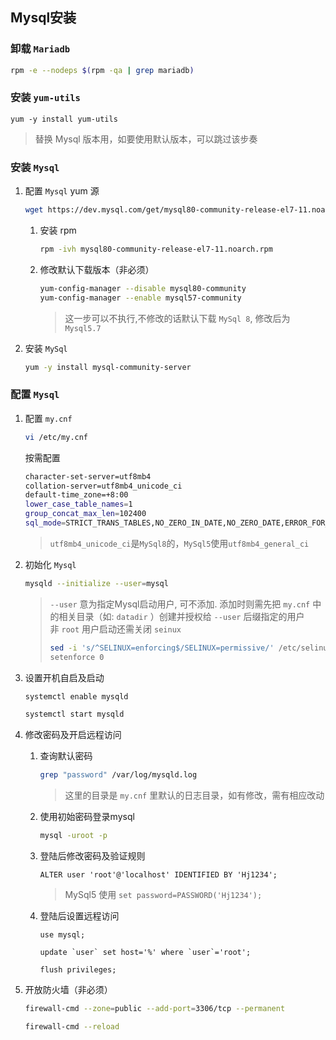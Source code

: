 ## Mysql安装

### 卸载 `Mariadb`

```sh
rpm -e --nodeps $(rpm -qa | grep mariadb)
```

### 安装 `yum-utils`

```
yum -y install yum-utils
```
> 替换 Mysql 版本用，如要使用默认版本，可以跳过该步奏

### 安装 `Mysql`

  1. 配置 `Mysql` yum 源
     
     ```sh
     wget https://dev.mysql.com/get/mysql80-community-release-el7-11.noarch.rpm
     ```

     1. 安装 rpm
        
        ```sh
        rpm -ivh mysql80-community-release-el7-11.noarch.rpm
        ```

     2. 修改默认下载版本（非必须）

        ```sh
        yum-config-manager --disable mysql80-community
        yum-config-manager --enable mysql57-community
        ```
        > 这一步可以不执行,不修改的话默认下载 `MySql 8`, 修改后为 `Mysql5.7`

  2. 安装 `MySql`

     ```sh
     yum -y install mysql-community-server
     ```

### 配置 `Mysql`

  1. 配置 `my.cnf`
  
     ```sh
     vi /etc/my.cnf
     ```
  
     按需配置

     ```sh
     character-set-server=utf8mb4
     collation-server=utf8mb4_unicode_ci
     default-time_zone=+8:00
     lower_case_table_names=1
     group_concat_max_len=102400
     sql_mode=STRICT_TRANS_TABLES,NO_ZERO_IN_DATE,NO_ZERO_DATE,ERROR_FOR_DIVISION_BY_ZERO,NO_ENGINE_SUBSTITUTION
     ```
     > `utf8mb4_unicode_ci`是`MySql8`的，`MySql5`使用`utf8mb4_general_ci`

  2. 初始化 `Mysql`

     ```sh
     mysqld --initialize --user=mysql 
     ```

     > `--user` 意为指定Mysql启动用户, 可不添加. 添加时则需先把 `my.cnf` 中的相关目录（如: `datadir` ）创建并授权给 `--user` 后缀指定的用户<br/>非 `root` 用户启动还需关闭 `seinux`
     > ```sh
     > sed -i 's/^SELINUX=enforcing$/SELINUX=permissive/' /etc/selinux/config
     > setenforce 0
     > ```

  3. 设置开机自启及启动

     ```sh
     systemctl enable mysqld
     ```

     ```sh
     systemctl start mysqld
     ```

  4. 修改密码及开启远程访问

     1. 查询默认密码

        ```sh
        grep "password" /var/log/mysqld.log
        ```

        > 这里的目录是 `my.cnf` 里默认的日志目录，如有修改，需有相应改动

     2. 使用初始密码登录mysql

        ```sh
        mysql -uroot -p
        ```

     3. 登陆后修改密码及验证规则

        ```mysql
        ALTER user 'root'@'localhost' IDENTIFIED BY 'Hj1234';
        ```
        > MySql5 使用 `set password=PASSWORD('Hj1234');`

     4. 登陆后设置远程访问

        ```mysql
        use mysql;
        ```

        ```mysql
        update `user` set host='%' where `user`='root';
        ```

        ```mysql
        flush privileges;
        ```

  5. 开放防火墙（非必须）

     ```sh
     firewall-cmd --zone=public --add-port=3306/tcp --permanent
     ```

     ```sh
     firewall-cmd --reload
     ```
